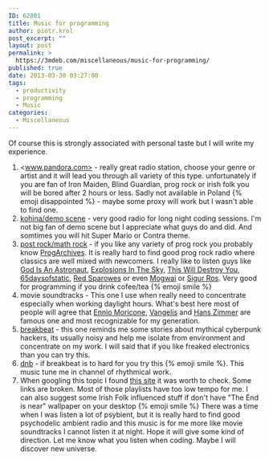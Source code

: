 ```yaml
---
ID: 62801
title: Music for programming
author: piotr.krol
post_excerpt: ""
layout: post
permalink: >
  https://3mdeb.com/miscellaneous/music-for-programming/
published: true
date: 2013-03-30 03:27:00
tags:
  - productivity
  - programming
  - Music
categories:
  - Miscellaneous
---
```

Of course this is strongly associated with personal taste but I will write my
experience. 

1.  <www.pandora.com> - really great radio station, choose your genre or artist and it will lead you through all variety of this type. unfortunately if you are fan of Iron Maiden, Blind Guardian, prog rock or irish folk you will be bored after 2 hours or less. Sadly not available in Poland {% emoji disappointed %} - maybe some proxy will work but I wasn't able to find one.
2.  [kohina/demo scene][1] - very good radio for long night coding sessions. I'm not big fan of demo scene but I appreciate what guys do and did. And somtimes you will hit Super Mario or Contra theme.
3.  [post rock/math rock][2] - if you like any variety of prog rock you probably know [ProgArchives][3]. It is really hard to find good prog rock radio where classics are well mixed with newcomers. I really like to listen guys like [God Is An Astronaut][2], [Explosions In The Sky][4], [This Will Destroy You][5], [65daysofstatic][6], [Red Sparowes][7] or even [Mogwai][8] or [Sigur Ros][9]. Very good for programming if you drink cofee/tea {% emoji smile %}
4.  movie soundtracks - This one I use when really need to concentrate especially when working daylight hours. What's best here most of people will agree that [Ennio Moricone][10], [Vangelis][11] and [Hans Zimmer][12] are famous one and most recognizable for my generation.
5.  [breakbeat][13] - this one reminds me some stories about mythical cyberpunk hackers, its usually noisy and help me isolate from environment and concentrate on my work. I will said that if you like freaked electronics than you can try this.
6.  [dnb][14] - if breakbeat is to hard for you try this {% emoji smile %}. This music tune me in channel of rhythmical work.
7.  When googling this topic I found [this site][15] it was worth to check. Some links are broken. Most of those playlists have too low tempo for me. I can also suggest some Irish Folk influenced stuff if don't have "The End is near" wallpaper on your desktop {% emoji smile %} There was a time when I was listen a lot of psybient, but it is really hard to find good psychodelic ambient radio and this music is for me more like movie soundtracks I cannot listen it at night. Hope it will give some kind of direction. Let me know what you listen when coding. Maybe I will discover new universe.

 [1]: http://www.kohina.com/
 [2]: http://www.progarchives.com/subgenre.asp?style=32
 [3]: http://www.progarchives.com/
 [4]: http://www.explosionsinthesky.com/
 [5]: http://twdy.tumblr.com/
 [6]: http://www.65daysofstatic.com/
 [7]: http://www.redsparowes.com/News.aspx
 [8]: http://mogwai.sandbag.uk.com/lesrevenants/
 [9]: http://www.sigur-ros.co.uk/
 [10]: http://www.enniomorricone.it/uk/news.php
 [11]: http://elsew.com/
 [12]: http://www.hans-zimmer.com/
 [13]: http://nsbradio.co.uk/content/
 [14]: http://www.shoutcast.com/Internet-Radio/drum%20and%20base
 [15]: http://musicforprogramming.net/
